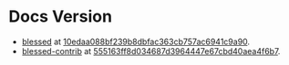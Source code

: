 # Docs Version

- [blessed](https://github.com/chjj/blessed) at [10edaa088bf239b8dbfac363cb757ac6941c9a90](https://raw.githubusercontent.com/chjj/blessed/10edaa088bf239b8dbfac363cb757ac6941c9a90/README.md).
- [blessed-contrib](https://github.com/yaronn/blessed-contrib) at [555163ff8d034687d3964447e67cbd40aea4f6b7](https://raw.githubusercontent.com/yaronn/blessed-contrib/555163ff8d034687d3964447e67cbd40aea4f6b7/README.md).
